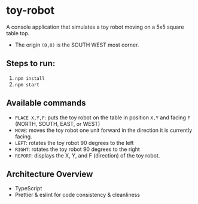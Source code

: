 # toy-robot

A console application that simulates a toy robot moving on a 5x5 square table top.

- The origin `(0,0)` is the SOUTH WEST most corner.

## Steps to run:

1. `npm install`
1. `npm start`

## Available commands

- `PLACE X,Y,F`: puts the toy robot on the table in position `X,Y` and facing `F` (NORTH, SOUTH, EAST, or WEST)
- `MOVE`: moves the toy robot one unit forward in the direction it is currently facing.
- `LEFT`: rotates the toy robot 90 degrees to the left
- `RIGHT`: rotates the toy robot 90 degrees to the right
- `REPORT`: displays the X, Y, and F (direction) of the toy robot.

## Architecture Overview

- TypeScript
- Prettier & eslint for code consistency & cleanliness
